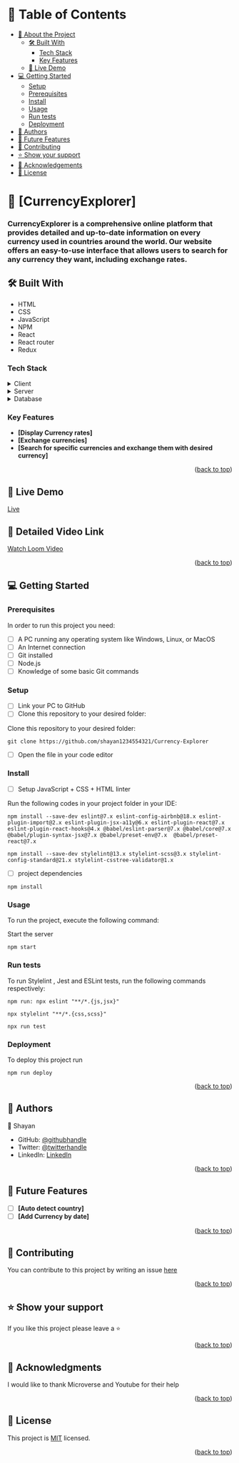 <a name="readme-top"></a>

<!-- TABLE OF CONTENTS -->

# 📗 Table of Contents

- [📖 About the Project](#about-project)
  - [🛠 Built With](#built-with)
    - [Tech Stack](#tech-stack)
    - [Key Features](#key-features)
  - [🚀 Live Demo](#live-demo)
- [💻 Getting Started](#getting-started)
  - [Setup](#setup)
  - [Prerequisites](#prerequisites)
  - [Install](#install)
  - [Usage](#usage)
  - [Run tests](#run-tests)
  - [Deployment](#triangular_flag_on_post-deployment)
- [👥 Authors](#authors)
- [🔭 Future Features](#future-features)
- [🤝 Contributing](#contributing)
- [⭐️ Show your support](#support)
- [🙏 Acknowledgements](#acknowledgements)
- [📝 License](#license)

<!-- PROJECT DESCRIPTION -->

# 📖 [CurrencyExplorer] <a name="about-project"></a>

### CurrencyExplorer is a comprehensive online platform that provides detailed and up-to-date information on every currency used in countries around the world. Our website offers an easy-to-use interface that allows users to search for any currency they want, including exchange rates.

## 🛠 Built With <a name="built-with"></a>

- HTML
- CSS
- JavaScript
- NPM
- React
- React router
- Redux

### Tech Stack <a name="tech-stack"></a>

<details>
  <summary>Client</summary>
  <ul>
    <li><a href="">React</a></li>
  </ul>
</details>

<details>
  <summary>Server</summary>
  <ul>
    <li><a href="">External API</a></li>
  </ul>
</details>

<details>
<summary>Database</summary>
  <ul>
    <li><a href="">External API</a></li>
  </ul>
</details>

<!-- Features -->

### Key Features <a name="key-features"></a>

- **[Display Currency rates]**
- **[Exchange currencies]**
- **[Search for specific currencies and exchange them with desired currency]**

<p align="right">(<a href="#readme-top">back to top</a>)</p>

<!-- LIVE DEMO -->

## 🚀 Live Demo <a name="live-demo"></a>

<a href="">Live</a>

## 🚀 Detailed Video Link <a name="live-demo"></a>

<a href="">Watch Loom Video</a>

<p align="right">(<a href="#readme-top">back to top</a>)</p>

<!-- GETTING STARTED -->

## 💻 Getting Started <a name="getting-started"></a>

### Prerequisites

In order to run this project you need:

- [ ] A PC running any operating system like Windows, Linux, or MacOS
- [ ] An Internet connection
- [ ] Git installed
- [ ] Node.js
- [ ] Knowledge of some basic Git commands

### Setup

- [ ] Link your PC to GitHub
- [ ] Clone this repository to your desired folder:

Clone this repository to your desired folder:

```git clone https://github.com/shayan1234554321/Currency-Explorer```

- [ ] Open the file in your code editor

### Install

- [ ] Setup JavaScript + CSS + HTML linter

Run the following codes in your project folder in your IDE:

```
npm install --save-dev eslint@7.x eslint-config-airbnb@18.x eslint-plugin-import@2.x eslint-plugin-jsx-a11y@6.x eslint-plugin-react@7.x eslint-plugin-react-hooks@4.x @babel/eslint-parser@7.x @babel/core@7.x  @babel/plugin-syntax-jsx@7.x @babel/preset-env@7.x  @babel/preset-react@7.x
```

```
npm install --save-dev stylelint@13.x stylelint-scss@3.x stylelint-config-standard@21.x stylelint-csstree-validator@1.x
```

- [ ] project dependencies

```
npm install
```

### Usage

To run the project, execute the following command:

Start the server

```
npm start
```

### Run tests

To run Stylelint , Jest and ESLint tests, run the following commands respectively:

```
npm run: npx eslint "**/*.{js,jsx}"
```

```
npx stylelint "**/*.{css,scss}"
```

```
npx run test
```

### Deployment

To deploy this project run

```
npm run deploy
```

<p align="right">(<a href="#readme-top">back to top</a>)</p>

<!-- AUTHORS -->

## 👥 Authors <a name="authors"></a>

👤 Shayan

- GitHub: [@githubhandle](https://github.com/shayan1234554321)
- Twitter: [@twitterhandle](https://twitter.com/shayan123455432)
- LinkedIn: [LinkedIn](https://www.linkedin.com/in/shayan-khan20/)

<p align="right">(<a href="#readme-top">back to top</a>)</p>

<!-- FUTURE FEATURES -->

## 🔭 Future Features <a name="future-features"></a>

- [ ] **[Auto detect country]**
- [ ] **[Add Currency by date]**

<p align="right">(<a href="#readme-top">back to top</a>)</p>

<!-- CONTRIBUTING -->

## 🤝 Contributing <a name="contributing"></a>

You can contribute to this project by writing an issue <a href="https://github.com/shayan1234554321/Currency-Explorer/issues" >here</a>

<p align="right">(<a href="#readme-top">back to top</a>)</p>

<!-- SUPPORT -->

## ⭐️ Show your support <a name="support"></a>

If you like this project please leave a ⭐️

<p align="right">(<a href="#readme-top">back to top</a>)</p>

<!-- ACKNOWLEDGEMENTS -->

## 🙏 Acknowledgments <a name="acknowledgements"></a>

I would like to thank Microverse and Youtube for their help

<p align="right">(<a href="#readme-top">back to top</a>)</p>

<!-- LICENSE -->

## 📝 License <a name="license"></a>

This project is [MIT](./LICENSE) licensed.

<p align="right">(<a href="#readme-top">back to top</a>)</p>